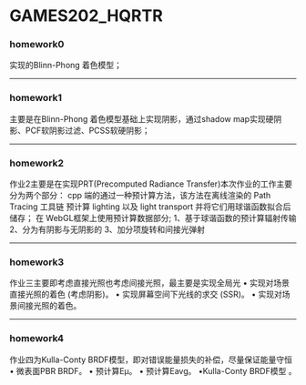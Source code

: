 # GAMES202_HQRTR

### homework0
实现的Blinn-Phong 着色模型；

------

### homework1
主要是在Blinn-Phong 着色模型基础上实现阴影，通过shadow map实现硬阴影、PCF软阴影过滤、PCSS软硬阴影；

------

### homework2

作业2主要是在实现PRT(Precomputed Radiance Transfer)本次作业的工作主要分为两个部分：
cpp 端的通过一种预计算方法，该方法在离线渲染的 Path Tracing 工具链
预计算 lighting 以及 light transport 并将它们用球谐函数拟合后储存；
在 WebGL框架上使用预计算数据部分;
1、基于球谐函数的预计算辐射传输
2、分为有阴影与无阴影的
3、加分项旋转和间接光弹射

------

### homework3
作业三主要即考虑直接光照也考虑间接光照，最主要是实现全局光
• 实现对场景直接光照的着色 (考虑阴影)。
• 实现屏幕空间下光线的求交 (SSR)。
• 实现对场景间接光照的着色。

------

### homework4
作业四为Kulla-Conty BRDF模型，即对错误能量损失的补偿，尽量保证能量守恒
• 微表面PBR BRDF。
• 预计算Eμ。
• 预计算Eavg。
•Kulla-Conty BRDF模型 。